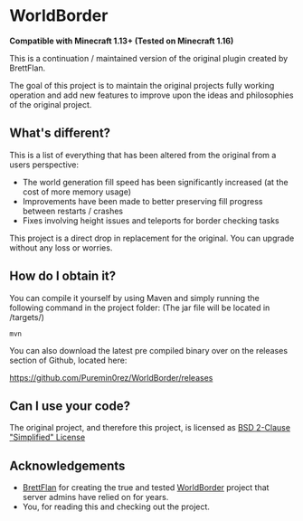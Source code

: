 # WorldBorder

**Compatible with Minecraft 1.13+ (Tested on Minecraft 1.16)**

This is a continuation / maintained version of the original plugin created by BrettFlan.

The goal of this project is to maintain the original projects fully working operation and add new features to improve upon the ideas
and philosophies of the original project.

## What's different?

This is a list of everything that has been altered from the original from a users perspective:
* The world generation fill speed has been significantly increased (at the cost of more memory usage)
* Improvements have been made to better preserving fill progress between restarts / crashes
* Fixes involving height issues and teleports for border checking tasks

This project is a direct drop in replacement for the original. You can upgrade without any loss or worries.

## How do I obtain it?

You can compile it yourself by using Maven and simply running the following command in the project folder:
(The jar file will be located in /targets/)

```
mvn
```

You can also download the latest pre compiled binary over on the releases section of Github, located here:

https://github.com/Puremin0rez/WorldBorder/releases

## Can I use your code?

The original project, and therefore this project, is licensed as [BSD 2-Clause "Simplified" License](https://github.com/Puremin0rez/WorldBorder/blob/master/LICENSE)

## Acknowledgements

* [BrettFlan](https://github.com/Brettflan) for creating the true and tested [WorldBorder](https://github.com/Brettflan/WorldBorder) project that server admins have relied on for years.
* You, for reading this and checking out the project.
